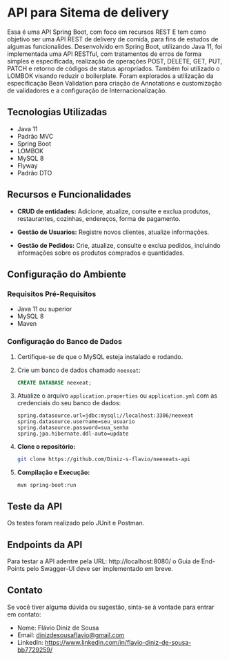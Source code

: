 # API para Sitema de delivery

Essa é uma API Spring Boot, com foco em recursos REST E tem como objetivo ser uma API REST  de delivery de comida,
para fins de estudos de algumas funcionalides.
Desenvolvido em Spring Boot, utilizando Java 11, foi implementada uma API RESTful, com tratamentos de erros de forma simples
e especificada, realização de operações POST, DELETE, GET, PUT, PATCH e retorno de códigos de status apropriados. Também foi
utilizado o LOMBOK visando reduzir o boilerplate.
Foram explorados a utilização da especificação Bean Validation para criação de Annotations e customização de validadores e
a configuração de Internacionalização.

## Tecnologias Utilizadas

- Java 11
- Padrão MVC
- Spring Boot
- LOMBOK
- MySQL 8
- Flyway
- Padrão DTO

## Recursos e Funcionalidades

- **CRUD de entidades:** Adicione, atualize, consulte e exclua produtos, restaurantes, cozinhas, endereços, forma de pagamento.

- **Gestão de Usuarios:** Registre novos clientes, atualize informações.

- **Gestão de Pedidos:** Crie, atualize, consulte e exclua pedidos, incluindo informações sobre os produtos comprados e quantidades.

## Configuração do Ambiente
### Requisitos Pré-Requisitos

- Java 11 ou superior
- MySQL 8
- Maven

### Configuração do Banco de Dados
1. Certifique-se de que o MySQL esteja instalado e rodando.

2. Crie um banco de dados chamado `neexeat`:
   ```sql
   CREATE DATABASE neexeat;
   ```
   
3. Atualize o arquivo `application.properties` ou `application.yml` com as credenciais do seu banco de dados:
   ```properties
   spring.datasource.url=jdbc:mysql://localhost:3306/neexeat
   spring.datasource.username=seu_usuario
   spring.datasource.password=sua_senha
   spring.jpa.hibernate.ddl-auto=update
   ```
   
1. **Clone o repositório:**

   ```bash
   git clone https://github.com/Diniz-s-flavio/neexeats-api
   ```

2. **Compilação e Execução:**

   ```shell
   mvn spring-boot:run
   ```

## Teste da API

Os testes foram realizado pelo JUnit e Postman.

## Endpoints da API

Para testar a API adentre pela URL: http://localhost:8080/ o Guia de End-Points pelo Swagger-UI deve ser implementado em breve.


## Contato

Se você tiver alguma dúvida ou sugestão, sinta-se à vontade para entrar em contato:

- Nome: Flávio Diniz de Sousa
- Email: dinizdesousaflavio@gmail.com
- LinkedIn: https://www.linkedin.com/in/flavio-diniz-de-sousa-bb7729259/